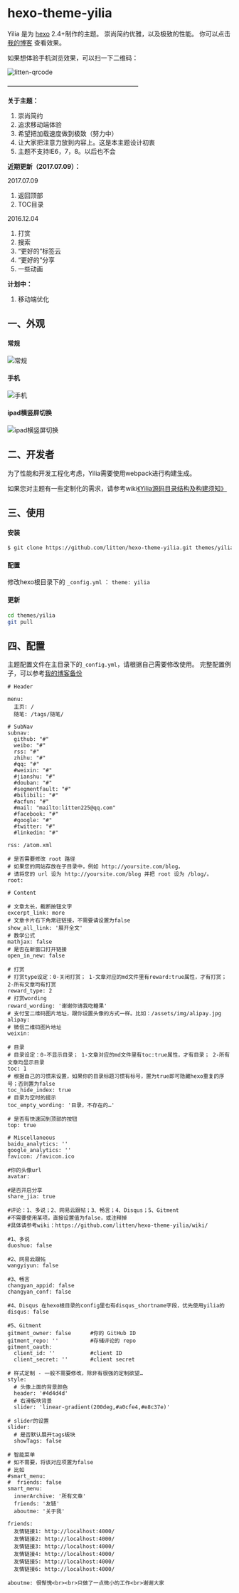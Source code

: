 hexo-theme-yilia
================

Yilia 是为 [hexo](https://github.com/tommy351/hexo) 2.4+制作的主题。
崇尚简约优雅，以及极致的性能。 你可以点击 [我的博客](http://litten.me/) 查看效果。

如果想体验手机浏览效果，可以扫一下二维码：

![litten-qrcode](https://cloud.githubusercontent.com/assets/2024949/6349328/51a067fe-bc64-11e4-881c-f68050c50c28.png)

—————————————————————

**关于主题：**

1. 崇尚简约
2. 追求移动端体验
3. 希望把加载速度做到极致（努力中）
4. 让大家把注意力放到内容上。这是本主题设计初衷
5. 主题不支持IE6，7，8。以后也不会

**近期更新（2017.07.09）：**

2017.07.09

1. 返回顶部
2. TOC目录

2016.12.04

1. 打赏
2. 搜索
3. “更好的”标签云
4. “更好的”分享
5. 一些动画

**计划中：**

1. 移动端优化

## 一、外观

#### **常规**

![常规](https://cloud.githubusercontent.com/assets/2024949/19027861/92879edc-8967-11e6-8e60-7987b6507c8d.gif)

#### **手机**

![手机](https://cloud.githubusercontent.com/assets/2024949/19027020/1c5b756a-895f-11e6-99bf-ddff9687aee0.gif)

#### **ipad横竖屏切换**

![ipad横竖屏切换](https://cloud.githubusercontent.com/assets/2024949/19026392/e74e1816-8957-11e6-8f08-eac9b3c8c036.gif)

## 二、开发者

为了性能和开发工程化考虑，Yilia需要使用webpack进行构建生成。

如果您对主题有一些定制化的需求，请参考wiki[《Yilia源码目录结构及构建须知》](https://github.com/litten/hexo-theme-yilia/wiki/Yilia%E6%BA%90%E7%A0%81%E7%9B%AE%E5%BD%95%E7%BB%93%E6%9E%84%E5%8F%8A%E6%9E%84%E5%BB%BA%E9%A1%BB%E7%9F%A5)

## 三、使用

#### 安装

``` bash
$ git clone https://github.com/litten/hexo-theme-yilia.git themes/yilia
```

#### 配置

修改hexo根目录下的 `_config.yml` ： `theme: yilia`

#### 更新

``` bash
cd themes/yilia
git pull
```

## 四、配置

主题配置文件在主目录下的`_config.yml`，请根据自己需要修改使用。
完整配置例子，可以参考[我的博客备份](https://github.com/litten/BlogBackup)

```text
# Header

menu:
  主页: /
  随笔: /tags/随笔/

# SubNav
subnav:
  github: "#"
  weibo: "#"
  rss: "#"
  zhihu: "#"
  #qq: "#"
  #weixin: "#"
  #jianshu: "#"
  #douban: "#"
  #segmentfault: "#"
  #bilibili: "#"
  #acfun: "#"
  #mail: "mailto:litten225@qq.com"
  #facebook: "#"
  #google: "#"
  #twitter: "#"
  #linkedin: "#"

rss: /atom.xml

# 是否需要修改 root 路径
# 如果您的网站存放在子目录中，例如 http://yoursite.com/blog，
# 请将您的 url 设为 http://yoursite.com/blog 并把 root 设为 /blog/。
root:

# Content

# 文章太长，截断按钮文字
excerpt_link: more
# 文章卡片右下角常驻链接，不需要请设置为false
show_all_link: '展开全文'
# 数学公式
mathjax: false
# 是否在新窗口打开链接
open_in_new: false

# 打赏
# 打赏type设定：0-关闭打赏； 1-文章对应的md文件里有reward:true属性，才有打赏； 2-所有文章均有打赏
reward_type: 2
# 打赏wording
reward_wording: '谢谢你请我吃糖果'
# 支付宝二维码图片地址，跟你设置头像的方式一样。比如：/assets/img/alipay.jpg
alipay:
# 微信二维码图片地址
weixin:

# 目录
# 目录设定：0-不显示目录； 1-文章对应的md文件里有toc:true属性，才有目录； 2-所有文章均显示目录
toc: 1
# 根据自己的习惯来设置，如果你的目录标题习惯有标号，置为true即可隐藏hexo重复的序号；否则置为false
toc_hide_index: true
# 目录为空时的提示
toc_empty_wording: '目录，不存在的…'

# 是否有快速回到顶部的按钮
top: true

# Miscellaneous
baidu_analytics: ''
google_analytics: ''
favicon: /favicon.ico

#你的头像url
avatar:

#是否开启分享
share_jia: true

#评论：1、多说；2、网易云跟帖；3、畅言；4、Disqus；5、Gitment
#不需要使用某项，直接设置值为false，或注释掉
#具体请参考wiki：https://github.com/litten/hexo-theme-yilia/wiki/

#1、多说
duoshuo: false

#2、网易云跟帖
wangyiyun: false

#3、畅言
changyan_appid: false
changyan_conf: false

#4、Disqus 在hexo根目录的config里也有disqus_shortname字段，优先使用yilia的
disqus: false

#5、Gitment
gitment_owner: false      #你的 GitHub ID
gitment_repo: ''          #存储评论的 repo
gitment_oauth:
  client_id: ''           #client ID
  client_secret: ''       #client secret

# 样式定制 - 一般不需要修改，除非有很强的定制欲望…
style:
  # 头像上面的背景颜色
  header: '#4d4d4d'
  # 右滑板块背景
  slider: 'linear-gradient(200deg,#a0cfe4,#e8c37e)'

# slider的设置
slider:
  # 是否默认展开tags板块
  showTags: false

# 智能菜单
# 如不需要，将该对应项置为false
# 比如
#smart_menu:
#  friends: false
smart_menu:
  innerArchive: '所有文章'
  friends: '友链'
  aboutme: '关于我'

friends:
  友情链接1: http://localhost:4000/
  友情链接2: http://localhost:4000/
  友情链接3: http://localhost:4000/
  友情链接4: http://localhost:4000/
  友情链接5: http://localhost:4000/
  友情链接6: http://localhost:4000/

aboutme: 很惭愧<br><br>只做了一点微小的工作<br>谢谢大家
```
